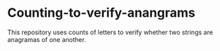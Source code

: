 # Counting-to-verify-anangrams
This repository uses counts of letters to verify whether two strings are anagramas of one another.
